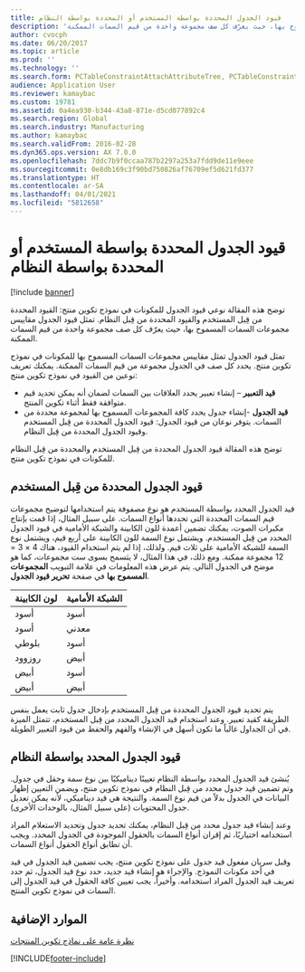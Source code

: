 ```yaml
---
title: قيود الجدول المحددة بواسطة المستخدم أو المحددة بواسطة النظام
description: 'توضح هذه المقالة نوعي قيود الجدول للمكونات في نموذج تكوين منتج: القيود المحددة من قِبل المستخدم والقيود المحددة من قِبل النظام. تمثل قيود الجدول مقاييس مجموعات السمات المسموح بها، حيث يعرّف كل صف مجموعة واحدة من قيم السمات الممكنة.'
author: cvocph
ms.date: 06/20/2017
ms.topic: article
ms.prod: ''
ms.technology: ''
ms.search.form: PCTableConstraintAttachAttributeTree, PCTableConstraintColumnSystem, PCTableConstraintContentUserDef, PCTableConstraintDefinition, PCTableConstraintWizard
audience: Application User
ms.reviewer: kamaybac
ms.custom: 19781
ms.assetid: 0a4ea930-b344-43a8-871e-d5cd077892c4
ms.search.region: Global
ms.search.industry: Manufacturing
ms.author: kamaybac
ms.search.validFrom: 2016-02-28
ms.dyn365.ops.version: AX 7.0.0
ms.openlocfilehash: 7ddc7b9f0ccaa787b2297a253a7fdd9de11e9eee
ms.sourcegitcommit: 0e8db169c3f90bd750826af76709ef5d621fd377
ms.translationtype: HT
ms.contentlocale: ar-SA
ms.lasthandoff: 04/01/2021
ms.locfileid: "5812658"
---
```

# <a name="system-defined-and-user-defined-table-constraints"></a>قيود الجدول المحددة بواسطة المستخدم أو المحددة بواسطة النظام

[!include [banner](../includes/banner.md)]

توضح هذه المقالة نوعي قيود الجدول للمكونات في نموذج تكوين منتج: القيود المحددة من قِبل المستخدم والقيود المحددة من قِبل النظام. تمثل قيود الجدول مقاييس مجموعات السمات المسموح بها، حيث يعرّف كل صف مجموعة واحدة من قيم السمات الممكنة.

تمثل قيود الجدول تمثل مقاييس مجموعات السمات المسموح بها للمكونات في نموذج تكوين منتج. يحدد كل صف في الجدول مجموعة من قيم السمات الممكنة. يمكنك تعريف نوعين من القيود في نموذج تكوين منتج:

-   **قيد التعبير** – إنشاء تعبير يحدد العلاقات بين السمات لضمان أنه يمكن تحديد قيم متوافقة فقط أثناء تكوين المنتج.
-   **قيد الجدول** -إنشاء جدول يحدد كافة المجموعات المسموح بها لمجموعة محددة من السمات. يتوفر نوعان من قيود الجدول: قيود الجدول المحددة من قِبل المستخدم وقيود الجدول المحددة من قِبل النظام.

توضح هذه المقالة قيود الجدول المحددة من قِبل المستخدم والمحددة من قِبل النظام للمكونات في نموذج تكوين منتج.

## <a name="user-defined-table-constraints"></a>قيود الجدول المحددة من قِبل المستخدم
قيد الجدول المحدد بواسطة المستخدم هو نوع مصفوفة يتم استخدامها لتوضيح مجموعات قيم السمات المحددة التي تحددها أنواع السمات. على سبيل المثال، إذا قمت بإنتاج مكبرات الصوت، يمكنك تضمين أعمدة للون الكابينة والشبكة الأمامية في قيود الجدول المحدد من قِبل المستخدم. ويشتمل نوع السمة للون الكابينة على أربع قيم، ويشتمل نوع السمة للشبكة الأمامية على ثلاث قيم. ولذلك، إذا لم يتم استخدام القيود، هناك 4 × 3 = 12 مجموعة ممكنة. ومع ذلك، في هذا المثال، لا يثسمح بسوى ست مجموعات، كما هو موضح في الجدول التالي. يتم عرض هذه المعلومات في علامة التبويب **المجموعات المسموح بها** في صفحة **تحرير قيود الجدول**.

| لون الكابينة | الشبكة الأمامية |
|----------------|-------------|
| أسود          | أسود       |
| أسود          | معدني       |
| بلوطي            | أسود       |
| روزوود       | أبيض       |
| أبيض          | أسود       |
| أبيض          | أبيض       |

يتم تحديد قيود الجدول المحددة من قِبل المستخدم بإدخال جدول ثابت يعمل بنفس الطريقة كقيد تعبير. وعند استخدام قيد الجدول المحدد من قِبل المستخدم، تتمثل الميزة في أن الجداول غالباً ما تكون أسهل في الإنشاء والفهم والحفظ من قيود التعبير الطويلة.

## <a name="system-defined-table-constraints"></a>قيود الجدول المحدد بواسطة النظام
يُنشئ قيد الجدول المحدد بواسطة النظام تعيينًا ديناميكيًا بين نوع سمة وحقل في جدول. وتم تضمين قيد جدول محدد من قِبل النظام في نموذج تكوين منتج، ويضمن التعيين إظهار البيانات في الجدول بدلاً من قيم نوع السمة. والنتيجة هي قيد ديناميكي، لأنه يمكن تعديل جدول المحتويات (على سبيل المثال، بالوحدات الأخرى).  

وعند إنشاء قيد جدول محدد من قِبل النظام، يمكنك تحديد جدول وتحديد الاستعلام المراد استخدامه اختياريًا، ثم إقران أنواع السمات بالحقول الموجودة في الجدول المحدد. ويجب أن تطابق أنواع الحقول أنواع السمات.  

‏‫وقبل سريان مفعول قيد جدول على نموذج تكوين منتج، يجب تضمين قيد الجدول في قيد في أحد مكونات النموذج. والإجراء هو إنشاء قيد جديد، حدد نوع قيد الجدول، ثم حدد تعريف قيد الجدول المراد استخدامه.‬ وأخيراً، يجب تعيين كافة الحقول في قيد الجدول إلى السمات في نموذج تكوين المنتج.

<a name="additional-resources"></a>الموارد الإضافية
--------

[نظرة عامة على نماذج تكوين المنتجات](product-configuration-models.md)





[!INCLUDE[footer-include](../../includes/footer-banner.md)]